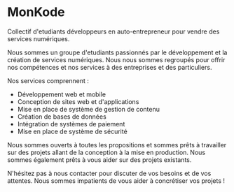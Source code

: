 # MonKode
Collectif d'etudiants développeurs en auto-entrepreneur pour vendre des services numériques.

Nous sommes un groupe d'etudiants passionnés par le développement et la création de services numériques. Nous nous sommes regroupés pour offrir nos compétences et nos services à des entreprises et des particuliers.

Nos services comprennent :
- Développement web et mobile
- Conception de sites web et d'applications
- Mise en place de système de gestion de contenu
- Création de bases de données
- Intégration de systèmes de paiement
- Mise en place de système de sécurité

Nous sommes ouverts à toutes les propositions et sommes prêts à travailler sur des projets allant de la conception à la mise en production. Nous sommes également prêts à vous aider sur des projets existants.

N'hésitez pas à nous contacter pour discuter de vos besoins et de vos attentes. Nous sommes impatients de vous aider à concrétiser vos projets !
